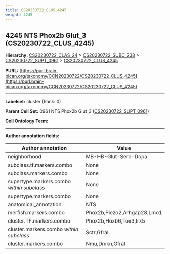 ```yaml
---
title: CS20230722_CLUS_4245
weight: 4245
---
```

## 4245 NTS Phox2b Glut_3 (CS20230722_CLUS_4245)
<b>Hierarchy: </b>
[CS20230722_CLAS_24](../CS20230722_CLAS_24) >
[CS20230722_SUBC_238](../CS20230722_SUBC_238) >
[CS20230722_SUPT_0961](../CS20230722_SUPT_0961) >
[CS20230722_CLUS_4245](../CS20230722_CLUS_4245)

**PURL:** [https://purl.brain-bican.org/taxonomy/CCN20230722/CS20230722_CLUS_4245](https://purl.brain-bican.org/taxonomy/CCN20230722/CS20230722_CLUS_4245)

---


**Labelset:** cluster (Rank: 0)

**Parent Cell Set:** 0961 NTS Phox2b Glut_3 ([CS20230722_SUPT_0961](../CS20230722_SUPT_0961))



**Cell Ontology Term:** 

[MARKER GENES.]: #


---

[TRANSFERRED ANNOTATIONS.]: #


[AUTHOR ANNOTATION FIELDS.]: #


**Author annotation fields:**

| Author annotation | Value |
|-------------------|-------|
|neighborhood|MB-HB-Glut-Sero-Dopa|
|subclass.tf.markers.combo|None|
|subclass.markers.combo|None|
|supertype.markers.combo _within subclass_|None|
|supertype.markers.combo|None|
|anatomical_annotation|NTS|
|merfish.markers.combo|Phox2b,Piezo2,Arhgap28,Lmo1|
|cluster.TF.markers.combo|Phox2b,Hoxb6,Tox3,Irx5|
|cluster.markers.combo _within subclass_|Sctr,Gfral|
|cluster.markers.combo|Nmu,Dmkn,Gfral|

